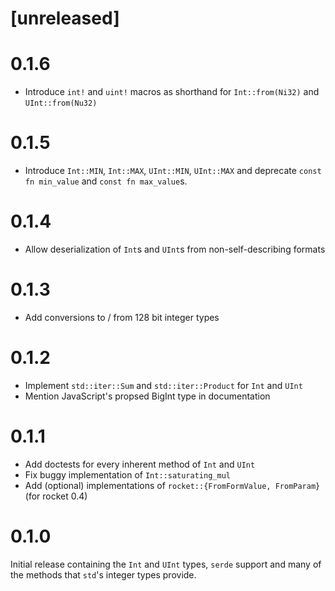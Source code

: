 # [unreleased]

# 0.1.6

* Introduce `int!` and `uint!` macros as shorthand for `Int::from(Ni32)` and `UInt::from(Nu32)`

# 0.1.5

* Introduce `Int::MIN`, `Int::MAX`, `UInt::MIN`, `UInt::MAX` and deprecate `const fn min_value` and
  `const fn max_value`s.

# 0.1.4

* Allow deserialization of `Int`s and `UInt`s from non-self-describing formats

# 0.1.3

* Add conversions to / from 128 bit integer types

# 0.1.2

* Implement `std::iter::Sum` and `std::iter::Product` for `Int` and `UInt`
* Mention JavaScript's propsed BigInt type in documentation

# 0.1.1

* Add doctests for every inherent method of `Int` and `UInt`
* Fix buggy implementation of `Int::saturating_mul`
* Add (optional) implementations of `rocket::{FromFormValue, FromParam}` (for rocket 0.4)

# 0.1.0

Initial release containing the `Int` and `UInt` types, `serde` support and many of the methods that
`std`'s integer types provide.
